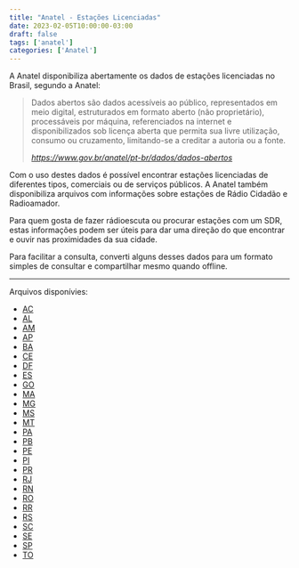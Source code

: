 ```yaml
---
title: "Anatel - Estações Licenciadas"
date: 2023-02-05T10:00:00-03:00
draft: false
tags: ['anatel']
categories: ['Anatel']
---
```


A Anatel disponibiliza abertamente os dados de estações licenciadas no Brasil, segundo a Anatel:

> Dados abertos são dados acessíveis ao público, representados em meio digital, estruturados em formato aberto (não proprietário), processáveis por máquina, referenciados na internet e disponibilizados sob licença aberta que permita sua livre utilização, consumo ou cruzamento, limitando-se a creditar a autoria ou a fonte.
>
> <cite>https://www.gov.br/anatel/pt-br/dados/dados-abertos</cite>

Com o uso destes dados é possível encontrar estações licenciadas de diferentes tipos, comerciais ou de serviços públicos.
A Anatel também disponibiliza arquivos com informações sobre estações de Rádio Cidadão e Radioamador.

Para quem gosta de fazer rádioescuta ou procurar estações com um SDR, estas informações podem ser úteis para dar uma direção do que encontrar e ouvir nas proximidades da sua cidade.

Para facilitar a consulta, converti alguns desses dados para um formato simples de consultar e compartilhar mesmo quando offline.

---

Arquivos disponívies:

- [AC](./AC-estacoes-licenciadas.html)
- [AL](./AL-estacoes-licenciadas.html)
- [AM](./AM-estacoes-licenciadas.html)
- [AP](./AP-estacoes-licenciadas.html)
- [BA](./BA-estacoes-licenciadas.html)
- [CE](./CE-estacoes-licenciadas.html)
- [DF](./DF-estacoes-licenciadas.html)
- [ES](./ES-estacoes-licenciadas.html)
- [GO](./GO-estacoes-licenciadas.html)
- [MA](./MA-estacoes-licenciadas.html)
- [MG](./MG-estacoes-licenciadas.html)
- [MS](./MS-estacoes-licenciadas.html)
- [MT](./MT-estacoes-licenciadas.html)
- [PA](./PA-estacoes-licenciadas.html)
- [PB](./PB-estacoes-licenciadas.html)
- [PE](./PE-estacoes-licenciadas.html)
- [PI](./PI-estacoes-licenciadas.html)
- [PR](./PR-estacoes-licenciadas.html)
- [RJ](./RJ-estacoes-licenciadas.html)
- [RN](./RN-estacoes-licenciadas.html)
- [RO](./RO-estacoes-licenciadas.html)
- [RR](./RR-estacoes-licenciadas.html)
- [RS](./RS-estacoes-licenciadas.html)
- [SC](./SC-estacoes-licenciadas.html)
- [SE](./SE-estacoes-licenciadas.html)
- [SP](./SP-estacoes-licenciadas.html)
- [TO](./TO-estacoes-licenciadas.html)


